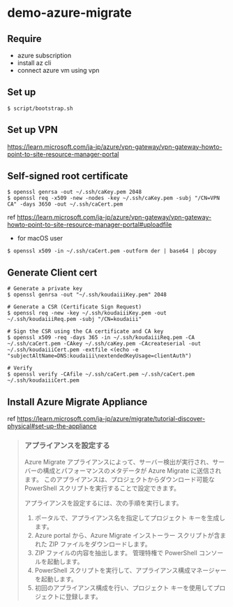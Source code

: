 # demo-azure-migrate

## Require

- azure subscription
- install az cli
- connect azure vm using vpn

## Set up

```console
$ script/bootstrap.sh
```

## Set up VPN

https://learn.microsoft.com/ja-jp/azure/vpn-gateway/vpn-gateway-howto-point-to-site-resource-manager-portal

## Self-signed root certificate

```console
$ openssl genrsa -out ~/.ssh/caKey.pem 2048
$ openssl req -x509 -new -nodes -key ~/.ssh/caKey.pem -subj "/CN=VPN CA" -days 3650 -out ~/.ssh/caCert.pem
```

ref https://learn.microsoft.com/ja-jp/azure/vpn-gateway/vpn-gateway-howto-point-to-site-resource-manager-portal#uploadfile

- for macOS user

```console
$ openssl x509 -in ~/.ssh/caCert.pem -outform der | base64 | pbcopy
```

## Generate Client cert

```console
# Generate a private key
$ openssl genrsa -out "~/.ssh/koudaiiiKey.pem" 2048

# Generate a CSR (Certificate Sign Request)
$ openssl req -new -key ~/.ssh/koudaiiiKey.pem -out ~/.ssh/koudaiiiReq.pem -subj "/CN=koudaiii"

# Sign the CSR using the CA certificate and CA key
$ openssl x509 -req -days 365 -in ~/.ssh/koudaiiiReq.pem -CA ~/.ssh/caCert.pem -CAkey ~/.ssh/caKey.pem -CAcreateserial -out ~/.ssh/koudaiiiCert.pem -extfile <(echo -e "subjectAltName=DNS:koudaiii\nextendedKeyUsage=clientAuth")

# Verify
$ openssl verify -CAfile ~/.ssh/caCert.pem ~/.ssh/caCert.pem ~/.ssh/koudaiiiCert.pem
```

## Install Azure Migrate Appliance

ref https://learn.microsoft.com/ja-jp/azure/migrate/tutorial-discover-physical#set-up-the-appliance

> ### アプライアンスを設定する
>
> Azure Migrate アプライアンスによって、サーバー検出が実行され、サーバーの構成とパフォーマンスのメタデータが Azure Migrate に送信されます。 このアプライアンスは、プロジェクトからダウンロード可能な PowerShell スクリプトを実行することで設定できます。
>
> アプライアンスを設定するには、次の手順を実行します。
>
> 1. ポータルで、アプライアンス名を指定してプロジェクト キーを生成します。
> 1. Azure portal から、Azure Migrate インストーラー スクリプトが含まれた ZIP ファイルをダウンロードします。
> 1. ZIP ファイルの内容を抽出します。 管理特権で PowerShell コンソールを起動します。
> 1. PowerShell スクリプトを実行して、アプライアンス構成マネージャーを起動します。
> 1. 初回のアプライアンス構成を行い、プロジェクト キーを使用してプロジェクトに登録します。
